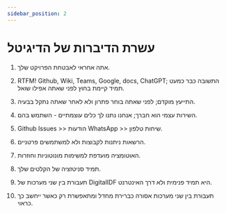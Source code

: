 ```yaml
---
sidebar_position: 2
---
```


# עשרת הדיברות של הדיגיטל

1. אתה אחראי לאבטחת הפרויקט שלך.

2. RTFM! Github, Wiki, Teams, Google, docs, ChatGPT; התשובה כבר כמעט תמיד קיימת בחוץ לפני שאתה אפילו שואל.

3. התייעץ מוקדם; לפני שאתה בוחר פתרון ולא לאחר שאתה נתקל בבעיה.

4. השירות עצמי הוא חברך; אנחנו נתנו לך כלים עוצמתיים - השתמש בהם.

5. Github Issues >> הודעות WhatsApp >> שיחות טלפון.

6. הרשאות ניתנות לקבוצות ולא למשתמשים פרטניים.

7. האוטומציה מועדפת למשימות מונוטוניות וחוזרות.

8. תמיד סניטזציה של הקלטים שלך.

9. תעבורת בין שני מערכות של DigitalIDF היא תמיד פנימית ולא דרך האינטרנט.

10. תעבורת בין שני מערכות אסורה כברירת מחדל ומתאפשרת רק כאשר ייחשב כך כראוי.